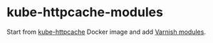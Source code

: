 # kube-httpcache-modules

Start from [kube-httpcache](https://github.com/mittwald/kube-httpcache) Docker image and add [Varnish modules](https://github.com/varnish/varnish-modules).